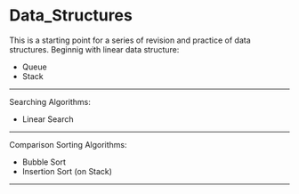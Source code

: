 # Data_Structures
<p>This is a starting point for a series of revision and practice of data structures. Beginnig with linear data structure:</p>
<ul>
  <li>Queue </li>
  <li>Stack </li>
</ul>

<hr />
<p>Searching Algorithms:</p>
<ul>
  <li>Linear Search</li>
</ul>
<hr />

<p>Comparison Sorting Algorithms:</p>
<ul>
  <li>Bubble Sort</li>
  <li>Insertion Sort (on Stack)</li>
</ul>
<hr />
